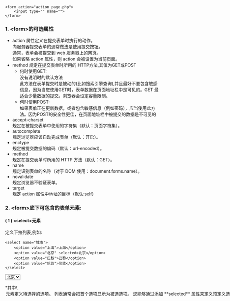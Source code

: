 ```
<form action="action_page.php">
	<input type="" name="">  
</form>
```	  

### 1. \<form>的可选属性
- action
属性定义在提交表单时执行的动作。     
向服务器提交表单的通常做法是使用提交按钮。   
通常，表单会被提交到 web 服务器上的网页。    
如果省略 action 属性，则 action 会被设置为当前页面。         
- method
规定在提交表单时所用的 HTTP方法,其值为GET或POST     
	- 何时使用GET:               
	没有说明时的默认方法       
	此方法在表单提交时是被动的(比如搜索引擎查询),并且最好不要包含敏感信息，因为当您使用GET时，表单数据在页面地址栏中是可见的。GET 最适合少量数据的提交。浏览器会设定容量限制。    
	- 何时使用POST:                      
	如果表单正在更新数据，或者包含敏感信息（例如密码），应当使用此方法。因为POST的安全性更佳，在页面地址栏中被提交的数据是不可见的 
- accept-charset  
规定在被提交表单中使用的字符集（默认：页面字符集）。     
- autocomplete    
规定浏览器应该自动完成表单（默认：开启）。  
- enctype         
规定被提交数据的编码（默认：url-encoded）。    
- method          
规定在提交表单时所用的 HTTP 方法（默认：GET）。   
- name            
规定识别表单的名称（对于 DOM 使用：document.forms.name）。  
- novalidate      
规定浏览器不验证表单。    
- target          
规定 action 属性中地址的目标（默认:self）

### 2. \<form>底下可包含的表单元素:
####  ( 1 ) \<select>元素
定义下拉列表,例如:
```
<select name="城市">
    <option value="上海">上海</option>   
    <option value="北京" selected>北京</option>    
    <option value="巴黎">巴黎</option>     
    <option value="伦敦">伦敦</option>     
</select>
```
<p>
	<form>
		<select name="城市">
		    <option value="上海">上海</option>   
		    <option value="北京" selected>北京</option>    
		    <option value="巴黎">巴黎</option>     
		    <option value="伦敦">伦敦</option>     
		</select>
	</form>
</p>
*其中\<option>元素定义待选择的选项。     
列表通常会把首个选项显示为被选选项。     
您能够通过添加 **selected** 属性来定义预定义选项(例如第二行)*
   

#### ( 2 ) \<input>元素
最为常用,其所有属性如下:
- **tpye,name***这两个是必须的*

 	name可以自定义，tpye的值包含如下：
	- text  
	- password  
  	- reset   定义重置按钮,点击后表中其他已填写的数据被清空  
	- sublimt 定义提交表单数据至表单处理程序的按钮。表单处理程序（form-handler）通常是包含处理输入数据的脚本的服务器页面。在表单的 action 属性中规定表单处理程序（form-handler)  
	- radio   定义单选按钮(通常表现为一个圆那种),如性别的选择  
	- checkbox定义复选框,允许用户进行一个或多个选项    
	- botton  定义按钮  
	- html5新增: 
		- color   定义一个拾色器    
		- email   定义用于Email地址的字段     
		- image   定义图像作为提交按钮     
		- date    定义date控件(年月日)   
		- datetime 定义 date 和 time 控件（包括年、月、日、时、分、秒、几分之一秒，基于 UTC 时区）  
		- datetime-local 同上,但是不带时区   
		- month   定义year和month控件  
		- number  定义用于输入数字的字段  
		- ranger  定义用于精确值不重要的输入数字的控件（比如 slider 控件）。  
		- search  定义用于输入搜索字符串的文本字段。  
		- tel     定义用于输入电话号码的字段。  
		- time    定义用于输入时间的控件（不带时区）。  
		- url     定义用于输入 URL 的字段。  
		- week    定义 week 和 year 控件（不带时区）。  
- value           
规定输入字段的初始值
- readonly        
规定输入字段为只读 
- disabled        
规定输入字段是禁用的。
被禁用的元素是不可用和不可点击的。
被禁用的元素不会被提交
(readonly和disabled不需要有值,直接加上即可)
- size            
规定输入字段的尺寸(以字符计)
- maxlength       
规定输入字段允许的最大长度
如设置 maxlength 属性，则输入控件不会接受超过所允许数的字符。该属性不会提供任何反馈。如果需要提醒用户，则必须编写JavaScript代码。  
*注：输入限制并非万无一失。JavaScript提供了很多方法来增加非法输入。如需安全地限制输入，则接受者（服务器）必须同时对限制进行检查*    
- alt             
定义图像输入的替代文本
- checked         
规定此input元素首次加载时应该被选中(即用户点击之前的默认选择)

- html5新增属性:
	- autocomplete	
	- autofocus	
	- form 	
	- formaction 	
	- formenctype 	
	- formmethod 	
	- formnovalidate 	
	- formtarget 	
	- height 和 width 	
	- list 	
	- min 和 max 	 	
	- multiple 	
	- pattern (regexp) 	
	- placeholder 	
	- required 	
	- step	

### 3. 关于属性的一些输入限制:
- disabled    规定输入字段应该被禁用。   
- max         规定输入字段的最大值。   
- maxlength   规定输入字段的最大字符数。   
- min         规定输入字段的最小值。   
- pattern     规定通过其检查输入值的正则表达式     
- readonly    规定输入字段为只读（无法修改）。   
- required    规定输入字段是必需的（必需填写）     
- size        规定输入字段的宽度（以字符计）    
- step        规定输入字段的合法数字间隔。     
- value       规定输入字段的默认值。       